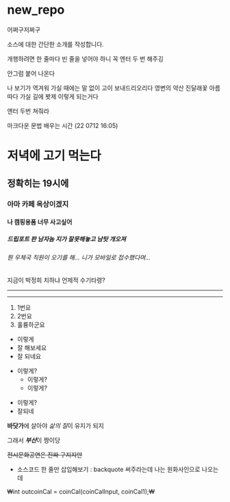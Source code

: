 # new_repo
어쩌구저쩌구

소스에 대한 간단한 소개를 작성합니다.

개행하려면 한 줄마다 빈 줄을 넣어야 하니 꼭 엔터 두 번 해주깅

안그럼 붙어 나온다

나 보기가 역겨워 가실 때에는
말 없이 고이 보내드리오리다
영변의 약산 진달래꽃
아름따다 가실 길에 봣제 이렇게 되는거다

엔터 두번 쳐줘라

마크다운 문법 배우는 시간 (22 0712 16:05)

# 저녁에 고기 먹는다
## 정확히는 19시에
### 아마 카페 옥상이겠지
#### 나 캠핑용품 너무 사고싶어
##### 드립포트 판 남자놈 지가 잘못해놓고 남탓 개오져
###### 뭔 우체국 직원이 오기를 해... 니가 모바일로 접수했다며... 
지금이 박정희 치하냐 
언제적 수기타령?

---
***

1. 1번요
2. 2번요
3. 훌륭하군요

* 이렇게
* 잘 해보세요
* 잘 되네요

+ 이렇게?
  - 이렇게?
  - 이렇게?
- 이렇게?
- 잘되네

**바닷가**에 살아야 *삶의 질*이 유지가 되지

그래서 ***부산***이 짱이당

~~전시문화공연은 진짜 구지지만~~ 

- 소스코드 한 줄만 삽입해보기 : backquote 써주라는데 나는 원화사인으로 나오는데

₩int outcoinCal = coinCal(coinCalInput, coinCal1);₩
